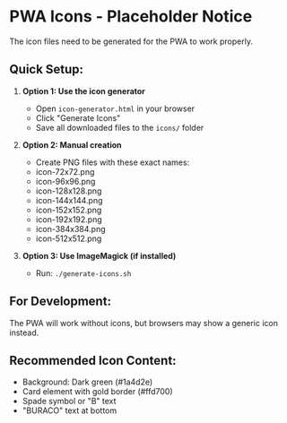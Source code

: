 # PWA Icons - Placeholder Notice

The icon files need to be generated for the PWA to work properly. 

## Quick Setup:

1. **Option 1: Use the icon generator**
   - Open `icon-generator.html` in your browser
   - Click "Generate Icons" 
   - Save all downloaded files to the `icons/` folder

2. **Option 2: Manual creation**
   - Create PNG files with these exact names:
   - icon-72x72.png
   - icon-96x96.png  
   - icon-128x128.png
   - icon-144x144.png
   - icon-152x152.png
   - icon-192x192.png
   - icon-384x384.png
   - icon-512x512.png

3. **Option 3: Use ImageMagick (if installed)**
   - Run: `./generate-icons.sh`

## For Development:
The PWA will work without icons, but browsers may show a generic icon instead.

## Recommended Icon Content:
- Background: Dark green (#1a4d2e)
- Card element with gold border (#ffd700)
- Spade symbol or "B" text
- "BURACO" text at bottom